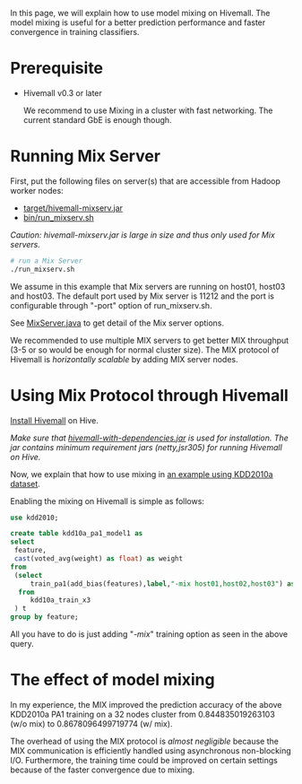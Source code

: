 <!--
  Licensed to the Apache Software Foundation (ASF) under one
  or more contributor license agreements.  See the NOTICE file
  distributed with this work for additional information
  regarding copyright ownership.  The ASF licenses this file
  to you under the Apache License, Version 2.0 (the
  "License"); you may not use this file except in compliance
  with the License.  You may obtain a copy of the License at

    http://www.apache.org/licenses/LICENSE-2.0

  Unless required by applicable law or agreed to in writing,
  software distributed under the License is distributed on an
  "AS IS" BASIS, WITHOUT WARRANTIES OR CONDITIONS OF ANY
  KIND, either express or implied.  See the License for the
  specific language governing permissions and limitations
  under the License.
-->
        
In this page, we will explain how to use model mixing on Hivemall. The model mixing is useful for a better prediction performance and faster convergence in training classifiers. 

<!-- toc -->

Prerequisite
============

* Hivemall v0.3 or later

    We recommend to use Mixing in a cluster with fast networking. The current standard GbE is enough though.

Running Mix Server
===================

First, put the following files on server(s) that are accessible from Hadoop worker nodes:
* [target/hivemall-mixserv.jar](https://github.com/apache/incubator-hivemall/releases)
* [bin/run_mixserv.sh](https://github.com/apache/incubator-hivemall/raw/master/bin/run_mixserv.sh)

_Caution: hivemall-mixserv.jar is large in size and thus only used for Mix servers._

```sh
# run a Mix Server
./run_mixserv.sh
```

We assume in this example that Mix servers are running on host01, host03 and host03.
The default port used by Mix server is 11212 and the port is configurable through "-port" option of run_mixserv.sh. 

See [MixServer.java](https://github.com/apache/incubator-hivemall/blob/master/mixserv/src/main/java/hivemall/mix/server/MixServer.java#L90) to get detail of the Mix server options.

We recommended to use multiple MIX servers to get better MIX throughput (3-5 or so would be enough for normal cluster size). The MIX protocol of Hivemall is *horizontally scalable* by adding MIX server nodes.

Using Mix Protocol through Hivemall
===================================

[Install Hivemall](../getting_started/installation.html) on Hive.

_Make sure that [hivemall-with-dependencies.jar](https://github.com/apache/incubator-hivemall/raw/master/target/hivemall-with-dependencies.jar) is used for installation. The jar contains minimum requirement jars (netty,jsr305) for running Hivemall on Hive._

Now, we explain that how to use mixing in [an example using KDD2010a dataset](../binaryclass/kdd2010a_dataset.html).

Enabling the mixing on Hivemall is simple as follows:
```sql
use kdd2010;

create table kdd10a_pa1_model1 as
select 
 feature,
 cast(voted_avg(weight) as float) as weight
from 
 (select 
     train_pa1(add_bias(features),label,"-mix host01,host02,host03") as (feature,weight)
  from 
     kdd10a_train_x3
 ) t 
group by feature;
```

All you have to do is just adding "*-mix*" training option as seen in the above query.

The effect of model mixing
===========================

In my experience, the MIX improved the prediction accuracy of the above KDD2010a PA1 training on a 32 nodes cluster from 0.844835019263103 (w/o mix) to 0.8678096499719774 (w/ mix).

The overhead of using the MIX protocol is *almost negligible* because the MIX communication is efficiently handled using asynchronous non-blocking I/O. Furthermore, the training time could be improved on certain settings because of the faster convergence due to mixing. 
